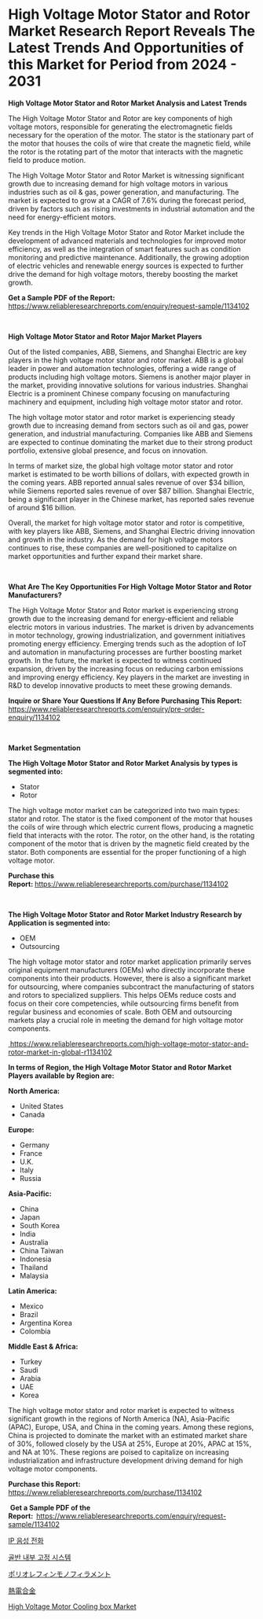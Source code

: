<p><h1>High Voltage Motor Stator and Rotor Market Research Report Reveals The Latest Trends And Opportunities of this Market for Period from 2024 - 2031</h1></p><p><strong>High Voltage Motor Stator and Rotor Market Analysis and Latest Trends</strong></p>
<p><p>The High Voltage Motor Stator and Rotor are key components of high voltage motors, responsible for generating the electromagnetic fields necessary for the operation of the motor. The stator is the stationary part of the motor that houses the coils of wire that create the magnetic field, while the rotor is the rotating part of the motor that interacts with the magnetic field to produce motion.</p><p>The High Voltage Motor Stator and Rotor Market is witnessing significant growth due to increasing demand for high voltage motors in various industries such as oil & gas, power generation, and manufacturing. The market is expected to grow at a CAGR of 7.6% during the forecast period, driven by factors such as rising investments in industrial automation and the need for energy-efficient motors.</p><p>Key trends in the High Voltage Motor Stator and Rotor Market include the development of advanced materials and technologies for improved motor efficiency, as well as the integration of smart features such as condition monitoring and predictive maintenance. Additionally, the growing adoption of electric vehicles and renewable energy sources is expected to further drive the demand for high voltage motors, thereby boosting the market growth.</p></p>
<p><strong>Get a Sample PDF of the Report:&nbsp;</strong> <a href="https://www.reliableresearchreports.com/enquiry/request-sample/1134102">https://www.reliableresearchreports.com/enquiry/request-sample/1134102</a></p>
<p>&nbsp;</p>
<p><strong>High Voltage Motor Stator and Rotor Major Market Players</strong></p>
<p><p>Out of the listed companies, ABB, Siemens, and Shanghai Electric are key players in the high voltage motor stator and rotor market. ABB is a global leader in power and automation technologies, offering a wide range of products including high voltage motors. Siemens is another major player in the market, providing innovative solutions for various industries. Shanghai Electric is a prominent Chinese company focusing on manufacturing machinery and equipment, including high voltage motor stator and rotor.</p><p>The high voltage motor stator and rotor market is experiencing steady growth due to increasing demand from sectors such as oil and gas, power generation, and industrial manufacturing. Companies like ABB and Siemens are expected to continue dominating the market due to their strong product portfolio, extensive global presence, and focus on innovation.</p><p>In terms of market size, the global high voltage motor stator and rotor market is estimated to be worth billions of dollars, with expected growth in the coming years. ABB reported annual sales revenue of over $34 billion, while Siemens reported sales revenue of over $87 billion. Shanghai Electric, being a significant player in the Chinese market, has reported sales revenue of around $16 billion.</p><p>Overall, the market for high voltage motor stator and rotor is competitive, with key players like ABB, Siemens, and Shanghai Electric driving innovation and growth in the industry. As the demand for high voltage motors continues to rise, these companies are well-positioned to capitalize on market opportunities and further expand their market share.</p></p>
<p>&nbsp;</p>
<p><strong>What Are The Key Opportunities For High Voltage Motor Stator and Rotor Manufacturers?</strong></p>
<p><p>The High Voltage Motor Stator and Rotor market is experiencing strong growth due to the increasing demand for energy-efficient and reliable electric motors in various industries. The market is driven by advancements in motor technology, growing industrialization, and government initiatives promoting energy efficiency. Emerging trends such as the adoption of IoT and automation in manufacturing processes are further boosting market growth. In the future, the market is expected to witness continued expansion, driven by the increasing focus on reducing carbon emissions and improving energy efficiency. Key players in the market are investing in R&D to develop innovative products to meet these growing demands.</p></p>
<p><strong>Inquire or Share Your Questions If Any Before Purchasing This Report:</strong> <a href="https://www.reliableresearchreports.com/enquiry/pre-order-enquiry/1134102">https://www.reliableresearchreports.com/enquiry/pre-order-enquiry/1134102</a></p>
<p>&nbsp;</p>
<p><strong>Market Segmentation</strong></p>
<p><strong>The High Voltage Motor Stator and Rotor Market Analysis by types is segmented into:</strong></p>
<p><ul><li>Stator</li><li>Rotor</li></ul></p>
<p><p>The high voltage motor market can be categorized into two main types: stator and rotor. The stator is the fixed component of the motor that houses the coils of wire through which electric current flows, producing a magnetic field that interacts with the rotor. The rotor, on the other hand, is the rotating component of the motor that is driven by the magnetic field created by the stator. Both components are essential for the proper functioning of a high voltage motor.</p></p>
<p><strong>Purchase this Report:&nbsp;</strong><a href="https://www.reliableresearchreports.com/purchase/1134102">https://www.reliableresearchreports.com/purchase/1134102</a></p>
<p>&nbsp;</p>
<p><strong>The High Voltage Motor Stator and Rotor Market Industry Research by Application is segmented into:</strong></p>
<p><ul><li>OEM</li><li>Outsourcing</li></ul></p>
<p><p>The high voltage motor stator and rotor market application primarily serves original equipment manufacturers (OEMs) who directly incorporate these components into their products. However, there is also a significant market for outsourcing, where companies subcontract the manufacturing of stators and rotors to specialized suppliers. This helps OEMs reduce costs and focus on their core competencies, while outsourcing firms benefit from regular business and economies of scale. Both OEM and outsourcing markets play a crucial role in meeting the demand for high voltage motor components.</p></p>
<p><a href="https://www.reliableresearchreports.com/high-voltage-motor-stator-and-rotor-market-in-global-r1134102">&nbsp;https://www.reliableresearchreports.com/high-voltage-motor-stator-and-rotor-market-in-global-r1134102</a></p>
<p><strong>In terms of Region, the High Voltage Motor Stator and Rotor Market Players available by Region are:</strong></p>
<p>
    <p> <strong> North America: </strong>
        <ul>
            <li>United States</li>
            <li>Canada</li>
        </ul>
        </p> 
    <p> <strong> Europe: </strong>
        <ul>
            <li>Germany</li>
            <li>France</li>
            <li>U.K.</li>
            <li>Italy</li>
            <li>Russia</li>
        </ul>
        </p> 
    <p> <strong> Asia-Pacific: </strong>
        <ul>
            <li>China</li>
            <li>Japan</li>
            <li>South Korea</li>
            <li>India</li>
            <li>Australia</li>
            <li>China Taiwan</li>
            <li>Indonesia</li>
            <li>Thailand</li>
            <li>Malaysia</li>
        </ul>
        </p> 
    <p> <strong> Latin America: </strong>
        <ul>
            <li>Mexico</li>
            <li>Brazil</li>
            <li>Argentina Korea</li>
            <li>Colombia</li>
        </ul>
        </p> 
    <p> <strong> Middle East & Africa: </strong>
        <ul>
            <li>Turkey</li>
            <li>Saudi</li>
            <li>Arabia</li>
            <li>UAE</li>
            <li>Korea</li>
        </ul>
    </p>
    </p>
<p><p>The high voltage motor stator and rotor market is expected to witness significant growth in the regions of North America (NA), Asia-Pacific (APAC), Europe, USA, and China in the coming years. Among these regions, China is projected to dominate the market with an estimated market share of 30%, followed closely by the USA at 25%, Europe at 20%, APAC at 15%, and NA at 10%. These regions are poised to capitalize on increasing industrialization and infrastructure development driving demand for high voltage motor components.</p></p>
<p><strong>Purchase this Report: </strong><a href="https://www.reliableresearchreports.com/purchase/1134102">https://www.reliableresearchreports.com/purchase/1134102</a></p>
<p>&nbsp;<strong>Get a Sample PDF of the Report:&nbsp;&nbsp;</strong><a href="https://www.reliableresearchreports.com/enquiry/request-sample/1134102">https://www.reliableresearchreports.com/enquiry/request-sample/1134102</a></p>
<p><strong></strong></p>
<p><p><a href="https://github.com/sammyUltyylrich9067856/Market-Research-Report-List-2/blob/main/204946297497.md">IP 음성 전화</a></p><p><a href="https://github.com/Elenrrera7685/Market-Research-Report-List-2/blob/main/258294297496.md">골반 내부 고정 시스템</a></p><p><a href="https://github.com/sghwr779811674/Market-Research-Report-List-2/blob/main/4095193103950.md">ポリオレフィンモノフィラメント</a></p><p><a href="https://github.com/dandier2003/Market-Research-Report-List-1/blob/main/2466219103951.md">熱電合金</a></p><p><a href="https://github.com/SheilaBruen2023/Market-Research-Report-List-1/blob/main/high-voltage-motor-cooling-box-market.md">High Voltage Motor Cooling box Market</a></p></p>